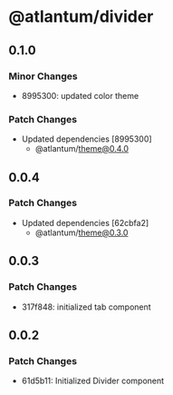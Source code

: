 # @atlantum/divider

## 0.1.0

### Minor Changes

-   8995300: updated color theme

### Patch Changes

-   Updated dependencies [8995300]
    -   @atlantum/theme@0.4.0

## 0.0.4

### Patch Changes

-   Updated dependencies [62cbfa2]
    -   @atlantum/theme@0.3.0

## 0.0.3

### Patch Changes

-   317f848: initialized tab component

## 0.0.2

### Patch Changes

-   61d5b11: Initialized Divider component
